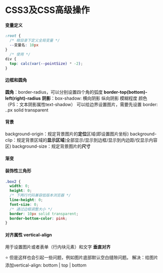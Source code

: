 # CSS3及CSS高级操作

#### 变量定义

```css
:root {
  /* 根目录下定义全局变量 */
  --变量名: 10px
}
  /* 使用 */
div {
  top: calc(var(--pointSize) * -2);
}
```

#### 边框和圆角

**圆角**：border-radius，可以分别设置四个角的弧度 **border-top(bottom)-left(right)-radius**
**阴影**：box-shadow: 横向阴影 纵向阴影 模糊程度 颜色（PS：文本阴影属性text-shadow） 
可以给边界设置图片，需要先设置 border: ..px solid transparent

#### 背景

background-origin：规定背景图片的**定位**区域(即设置图片坐标)
background-clip：规定背景区域的**显示区域**(全部显示/显示到边框/显示到内边距/仅显示内容区)
background-size：规定背景图片的**尺寸**

#### 渐变



#### 装饰性三角形

```css
.box2 {
  width: 0;
  height: 0;
  /* 下两行代码兼容低版本浏览器 */
  line-height: 0;
  font-size: 0;
  /* 通过边框调整大小 */
  border: 10px solid transparent;
  border-bottom-color: pink;
}
```



#### 对齐属性 vertical-align

用于设置图片或者表单（行内块元素）和文字 **垂直对齐**

⭐ 但是这样也会引起一些问题，例如图片底部默认空白缝隙问题。
	   解决：给图片添加vertical-align: bottom | top | bottom

